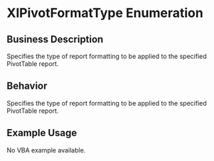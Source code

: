 # XlPivotFormatType Enumeration

## Business Description
Specifies the type of report formatting to be applied to the specified PivotTable report.

## Behavior
Specifies the type of report formatting to be applied to the specified PivotTable report.

## Example Usage
No VBA example available.